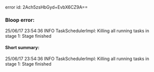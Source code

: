 error id: 2Ach5zsHbGyd+EvbX6CZ9A==
### Bloop error:

25/06/17 23:54:36 INFO TaskSchedulerImpl: Killing all running tasks in stage 1: Stage finished
#### Short summary: 

25/06/17 23:54:36 INFO TaskSchedulerImpl: Killing all running tasks in stage 1: Stage finished